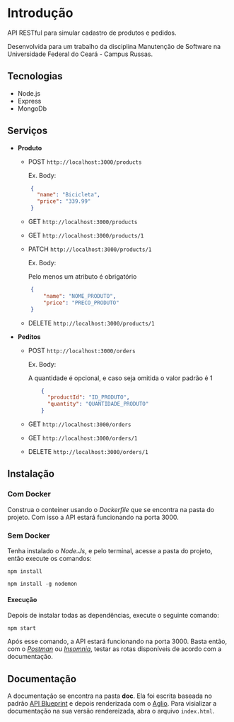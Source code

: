 # Introdução

API RESTful para simular cadastro de produtos e pedidos.

Desenvolvida para um trabalho da disciplina Manutenção de Software na Universidade Federal do Ceará - Campus Russas.

## Tecnologias

- Node.js
- Express
- MongoDb

## Serviços
+ **Produto**

   * POST
   `http://localhost:3000/products`

      Ex. Body:
    ```json
        {
          "name": "Bicicleta",
          "price": "339.99"
        }
    ```
   * GET 
   `http://localhost:3000/products`

   * GET 
   `http://localhost:3000/products/1`

   * PATCH
   `http://localhost:3000/products/1`

      Ex. Body:

      Pelo menos um atributo é obrigatório
    ```json
        {
            "name": "NOME_PRODUTO",
            "price": "PRECO_PRODUTO"
        }
    ```

   * DELETE
   `http://localhost:3000/products/1`

+ **Peditos**

  * POST
    `http://localhost:3000/orders`
    
       Ex. Body:
    
       A quantidade é opcional, e caso seja omitida o valor padrão é 1
    ```json
        {
          "productId": "ID_PRODUTO",
          "quantity": "QUANTIDADE_PRODUTO"
        }
    ```
  
  * GET 
   `http://localhost:3000/orders`
    
  * GET 
   `http://localhost:3000/orders/1`
    
  * DELETE
   `http://localhost:3000/orders/1`

## Instalação

### Com Docker

Construa o conteiner usando o *Dockerfile* que se encontra na pasta do projeto. Com isso a API estará funcionando na porta 3000.

### Sem Docker

Tenha instalado o *Node.Js*, e pelo terminal, acesse a pasta do projeto, então execute os comandos:

`npm install`

`npm install -g nodemon`

#### Execução

Depois de instalar todas as dependências, execute o seguinte comando:

`npm start`

Após esse comando, a API estará funcionando na porta 3000. Basta então, com o [*Postman*](https://www.getpostman.com/) ou [*Insomnia*](https://insomnia.rest/), testar as rotas disponíveis de acordo com a documentação.

## Documentação

A documentação se encontra na pasta **doc**. Ela foi escrita baseada no padrão [API Blueprint](https://apiblueprint.org/) e depois renderizada com o [Aglio](https://github.com/danielgtaylor/aglio). Para visializar a documentação na sua versão rendereizada, abra o arquivo `index.html`.
